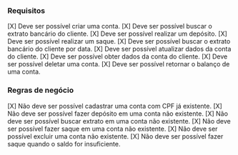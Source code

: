 ### Requisitos

[X] Deve ser possível criar uma conta.
[X] Deve ser possível buscar o extrato bancário do cliente.
[X] Deve ser possível realizar um depósito.
[X] Deve ser possível realizar um saque.
[X] Deve ser possível buscar o extrato bancário do cliente por data.
[X] Deve ser possível atualizar dados da conta do cliente.
[X] Deve ser possível obter dados da conta do cliente.
[X] Deve ser possível deletar uma conta.
[X] Deve ser possível retornar o balanço de uma conta.

### Regras de negócio

[X] Não deve ser possível cadastrar uma conta com CPF já existente.
[X] Não deve ser possível fazer depósito em uma conta não existente.
[X] Não deve ser possível buscar extrato em uma conta não existente.
[X] Não deve ser possível fazer saque em uma conta não existente.
[X] Não deve ser possível excluir uma conta não existente.
[X] Não deve ser possível fazer saque quando o saldo for insuficiente.
